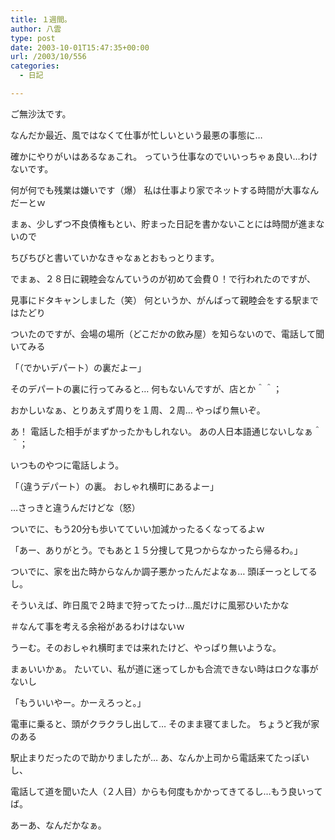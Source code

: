 ```yaml
---
title: １週間。
author: 八雲
type: post
date: 2003-10-01T15:47:35+00:00
url: /2003/10/556
categories:
  - 日記

---
```

ご無沙汰です。

なんだか最近、風ではなくて仕事が忙しいという最悪の事態に…
  
確かにやりがいはあるなぁこれ。 っていう仕事なのでいいっちゃぁ良い…わけないです。
  
何が何でも残業は嫌いです（爆） 私は仕事より家でネットする時間が大事なんだーとｗ

まぁ、少しずつ不良債権もとい、貯まった日記を書かないことには時間が進まないので
  
ちびちびと書いていかなきゃなぁとおもっとります。

でまぁ、２８日に親睦会なんていうのが初めて会費０！で行われたのですが、
  
見事にドタキャンしました（笑） 何というか、がんばって親睦会をする駅まではたどり
  
ついたのですが、会場の場所（どこだかの飲み屋）を知らないので、電話して聞いてみる
  
「（でかいデパート）の裏だよー」
  
そのデパートの裏に行ってみると… 何もないんですが、店とか＾＾；
  
おかしいなぁ、とりあえず周りを１周、２周… やっぱり無いぞ。
  
あ！ 電話した相手がまずかったかもしれない。 あの人日本語通じないしなぁ＾＾；
  
いつものやつに電話しよう。
  
「（違うデパート）の裏。 おしゃれ横町にあるよー」
  
…さっきと違うんだけどな（怒）
  
ついでに、もう20分も歩いてていい加減かったるくなってるよｗ
  
「あー、ありがとう。でもあと１５分捜して見つからなかったら帰るわ。」
  
ついでに、家を出た時からなんか調子悪かったんだよなぁ… 頭ぼーっとしてるし。
  
そういえば、昨日風で２時まで狩ってたっけ…風だけに風邪ひいたかな
  
＃なんて事を考える余裕があるわけはないｗ
  
うーむ。そのおしゃれ横町までは来れたけど、やっぱり無いような。
  
まぁいいかぁ。 たいてい、私が道に迷ってしかも合流できない時はロクな事がないし
  
「もういいやー。かーえろっと。」

電車に乗ると、頭がクラクラし出して… そのまま寝てました。 ちょうど我が家のある
  
駅止まりだったので助かりましたが… あ、なんか上司から電話来てたっぽいし、
  
電話して道を聞いた人（２人目）からも何度もかかってきてるし…もう良いってば。
  
あーあ、なんだかなぁ。